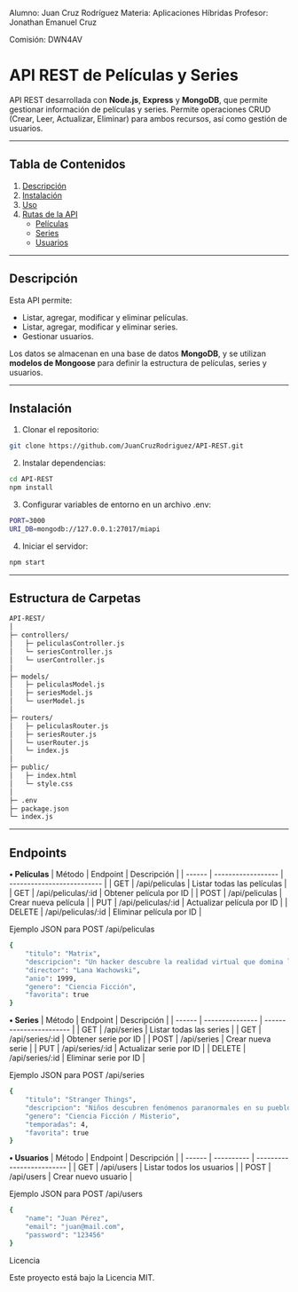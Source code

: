 Alumno: Juan Cruz Rodríguez
Materia: Aplicaciones Híbridas
Profesor: Jonathan Emanuel Cruz

Comisión: DWN4AV

# API REST de Películas y Series

API REST desarrollada con **Node.js**, **Express** y **MongoDB**, que permite gestionar información de películas y series. Permite operaciones CRUD (Crear, Leer, Actualizar, Eliminar) para ambos recursos, así como gestión de usuarios.

---

## Tabla de Contenidos

1. [Descripción](#descripción)
2. [Instalación](#instalación)
3. [Uso](#uso)
4. [Rutas de la API](#rutas-de-la-api)
   - [Películas](#películas)
   - [Series](#series)
   - [Usuarios](#usuarios)

---

## Descripción

Esta API permite:

- Listar, agregar, modificar y eliminar películas.
- Listar, agregar, modificar y eliminar series.
- Gestionar usuarios.

Los datos se almacenan en una base de datos **MongoDB**, y se utilizan **modelos de Mongoose** para definir la estructura de películas, series y usuarios.

---

## Instalación

1. Clonar el repositorio:

```bash
git clone https://github.com/JuanCruzRodriguez/API-REST.git
```

2. Instalar dependencias:

```bash
cd API-REST
npm install
```

3. Configurar variables de entorno en un archivo .env:

```bash
PORT=3000
URI_DB=mongodb://127.0.0.1:27017/miapi
```

4. Iniciar el servidor:

```bash
npm start
```

---

## Estructura de Carpetas

```bash
API-REST/
│
├─ controllers/
│   ├─ peliculasController.js
│   └─ seriesController.js
│   └─ userController.js
│
├─ models/
│   ├─ peliculasModel.js
│   ├─ seriesModel.js
│   └─ userModel.js
│
├─ routers/
│   ├─ peliculasRouter.js
│   ├─ seriesRouter.js
│   └─ userRouter.js
│   └─ index.js
│
├─ public/
│   ├─ index.html
│   └─ style.css
│
├─ .env
├─ package.json
└─ index.js
```

---

## Endpoints

**• Películas**
| Método | Endpoint           | Descripción                |
| ------ | ------------------ | -------------------------- |
| GET    | /api/peliculas     | Listar todas las películas |
| GET    | /api/peliculas/:id | Obtener película por ID    |
| POST   | /api/peliculas     | Crear nueva película       |
| PUT    | /api/peliculas/:id | Actualizar película por ID |
| DELETE | /api/peliculas/:id | Eliminar película por ID   |

Ejemplo JSON para POST /api/peliculas
```bash
{
    "titulo": "Matrix",
    "descripcion": "Un hacker descubre la realidad virtual que domina la humanidad",
    "director": "Lana Wachowski",
    "anio": 1999,
    "genero": "Ciencia Ficción",
    "favorita": true
}
```

**• Series**
| Método | Endpoint        | Descripción             |
| ------ | --------------- | ----------------------- |
| GET    | /api/series     | Listar todas las series |
| GET    | /api/series/:id | Obtener serie por ID    |
| POST   | /api/series     | Crear nueva serie       |
| PUT    | /api/series/:id | Actualizar serie por ID |
| DELETE | /api/series/:id | Eliminar serie por ID   |

Ejemplo JSON para POST /api/series
```bash
{
    "titulo": "Stranger Things",
    "descripcion": "Niños descubren fenómenos paranormales en su pueblo",
    "genero": "Ciencia Ficción / Misterio",
    "temporadas": 4,
    "favorita": true
}
```

**• Usuarios**
| Método | Endpoint   | Descripción               |
| ------ | ---------- | ------------------------- |
| GET    | /api/users | Listar todos los usuarios |
| POST   | /api/users | Crear nuevo usuario       |

Ejemplo JSON para POST /api/users
```bash
{
    "name": "Juan Pérez",
    "email": "juan@mail.com",
    "password": "123456"
}
```




Licencia

Este proyecto está bajo la Licencia MIT.


